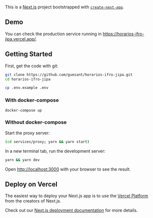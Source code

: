 This is a [Next.js](https://nextjs.org/) project bootstrapped with [`create-next-app`](https://github.com/vercel/next.js/tree/canary/packages/create-next-app).

## Demo

You can check the production service running in <https://horarios-ifro-jipa.vercel.app/>.

## Getting Started

First, get the code with git:

```sh
git clone https://github.com/guesant/horarios-ifro-jipa.git
cd horarios-ifro-jipa
```

```sh
cp .env.example .env
```

### With docker-compose

```
docker-compose up
```

### Without docker-compose

Start the proxy server:

```sh
(cd services/proxy; yarn && yarn start)
```

In a new terminal tab, run the development server:

```bash
yarn && yarn dev
```

Open [http://localhost:3000](http://localhost:3000) with your browser to see the result.

## Deploy on Vercel

The easiest way to deploy your Next.js app is to use the [Vercel Platform](https://vercel.com/new?utm_medium=default-template&filter=next.js&utm_source=create-next-app&utm_campaign=create-next-app-readme) from the creators of Next.js.

Check out our [Next.js deployment documentation](https://nextjs.org/docs/deployment) for more details.
